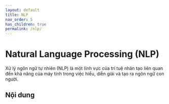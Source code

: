```yaml
---
layout: default
title: NLP
nav_order: 5
has_children: true
permalink: /nlp/
---
```


# Natural Language Processing (NLP)

Xử lý ngôn ngữ tự nhiên (NLP) là một lĩnh vực của trí tuệ nhân tạo liên quan đến khả năng của máy tính trong việc hiểu, diễn giải và tạo ra ngôn ngữ con người.

## Nội dung